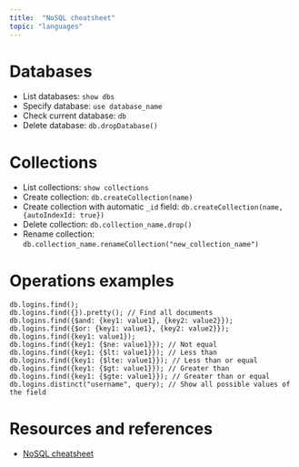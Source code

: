 ```yaml
---
title:  "NoSQL cheatsheet"
topic: "languages"
---
```


# Databases
* List databases: `show dbs`
* Specify database: `use database_name`
* Check current database: `db`
* Delete database: `db.dropDatabase()`

# Collections
* List collections: `show collections`
* Create collection: `db.createCollection(name)`
* Create collection with automatic `_id` field: `db.createCollection(name, {autoIndexId: true})`
* Delete collection: `db.collection_name.drop()`
* Rename collection: `db.collection_name.renameCollection("new_collection_name")`

# Operations examples
```
db.logins.find();
db.logins.find({}).pretty(); // Find all documents
db.logins.find({$and: {key1: value1}, {key2: value2}});
db.logins.find({$or: {key1: value1}, {key2: value2}});
db.logins.find({key1: value1});
db.logins.find({key1: {$ne: value1}}); // Not equal
db.logins.find({key1: {$lt: value1}}); // Less than
db.logins.find({key1: {$lte: value1}}); // Less than or equal
db.logins.find({key1: {$gt: value1}}); // Greater than
db.logins.find({key1: {$gte: value1}}); // Greater than or equal
db.logins.distinct("username", query); // Show all possible values of the field
```


# Resources and references
* [NoSQL cheatsheet](/programming/nosql)
